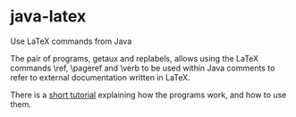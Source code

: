 # java-latex
Use LaTeX commands from Java

The pair of programs, getaux and replabels, allows using the LaTeX
commands \ref, \pageref and \verb to be used within Java comments to
refer to external documentation written in LaTeX.

There is a [short tutorial](http://overtheyardarm.net/making/haskell/haskell_root.html)
explaining how the programs work, and how to use them.

